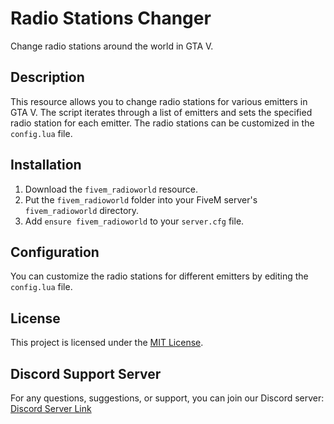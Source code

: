 # Radio Stations Changer

Change radio stations around the world in GTA V.

## Description

This resource allows you to change radio stations for various emitters in GTA V. The script iterates through a list of emitters and sets the specified radio station for each emitter. The radio stations can be customized in the `config.lua` file.

## Installation

1. Download the `fivem_radioworld` resource.
2. Put the `fivem_radioworld` folder into your FiveM server's `fivem_radioworld` directory.
3. Add `ensure fivem_radioworld` to your `server.cfg` file.

## Configuration

You can customize the radio stations for different emitters by editing the `config.lua` file.

## License

This project is licensed under the [MIT License](LICENSE).

## Discord Support Server

For any questions, suggestions, or support, you can join our Discord server:
[Discord Server Link](https://discord.gg/BGwrmpjRyQ)

